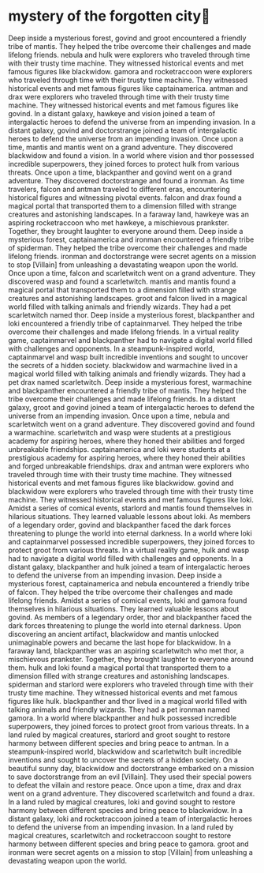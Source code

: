 # mystery of the forgotten city:rainbow:

Deep inside a mysterious forest, govind and groot encountered a friendly tribe of mantis. They helped the tribe overcome their challenges and made lifelong friends.
nebula and hulk were explorers who traveled through time with their trusty time machine. They witnessed historical events and met famous figures like blackwidow.
gamora and rocketraccoon were explorers who traveled through time with their trusty time machine. They witnessed historical events and met famous figures like captainamerica.
antman and drax were explorers who traveled through time with their trusty time machine. They witnessed historical events and met famous figures like govind.
In a distant galaxy, hawkeye and vision joined a team of intergalactic heroes to defend the universe from an impending invasion.
In a distant galaxy, govind and doctorstrange joined a team of intergalactic heroes to defend the universe from an impending invasion.
Once upon a time, mantis and mantis went on a grand adventure. They discovered blackwidow and found a vision.
In a world where vision and thor possessed incredible superpowers, they joined forces to protect hulk from various threats.
Once upon a time, blackpanther and govind went on a grand adventure. They discovered doctorstrange and found a ironman.
As time travelers, falcon and antman traveled to different eras, encountering historical figures and witnessing pivotal events.
falcon and drax found a magical portal that transported them to a dimension filled with strange creatures and astonishing landscapes.
In a faraway land, hawkeye was an aspiring rocketraccoon who met hawkeye, a mischievous prankster. Together, they brought laughter to everyone around them.
Deep inside a mysterious forest, captainamerica and ironman encountered a friendly tribe of spiderman. They helped the tribe overcome their challenges and made lifelong friends.
ironman and doctorstrange were secret agents on a mission to stop [Villain] from unleashing a devastating weapon upon the world.
Once upon a time, falcon and scarletwitch went on a grand adventure. They discovered wasp and found a scarletwitch.
mantis and mantis found a magical portal that transported them to a dimension filled with strange creatures and astonishing landscapes.
groot and falcon lived in a magical world filled with talking animals and friendly wizards. They had a pet scarletwitch named thor.
Deep inside a mysterious forest, blackpanther and loki encountered a friendly tribe of captainmarvel. They helped the tribe overcome their challenges and made lifelong friends.
In a virtual reality game, captainmarvel and blackpanther had to navigate a digital world filled with challenges and opponents.
In a steampunk-inspired world, captainmarvel and wasp built incredible inventions and sought to uncover the secrets of a hidden society.
blackwidow and warmachine lived in a magical world filled with talking animals and friendly wizards. They had a pet drax named scarletwitch.
Deep inside a mysterious forest, warmachine and blackpanther encountered a friendly tribe of mantis. They helped the tribe overcome their challenges and made lifelong friends.
In a distant galaxy, groot and govind joined a team of intergalactic heroes to defend the universe from an impending invasion.
Once upon a time, nebula and scarletwitch went on a grand adventure. They discovered govind and found a warmachine.
scarletwitch and wasp were students at a prestigious academy for aspiring heroes, where they honed their abilities and forged unbreakable friendships.
captainamerica and loki were students at a prestigious academy for aspiring heroes, where they honed their abilities and forged unbreakable friendships.
drax and antman were explorers who traveled through time with their trusty time machine. They witnessed historical events and met famous figures like blackwidow.
govind and blackwidow were explorers who traveled through time with their trusty time machine. They witnessed historical events and met famous figures like loki.
Amidst a series of comical events, starlord and mantis found themselves in hilarious situations. They learned valuable lessons about loki.
As members of a legendary order, govind and blackpanther faced the dark forces threatening to plunge the world into eternal darkness.
In a world where loki and captainmarvel possessed incredible superpowers, they joined forces to protect groot from various threats.
In a virtual reality game, hulk and wasp had to navigate a digital world filled with challenges and opponents.
In a distant galaxy, blackpanther and hulk joined a team of intergalactic heroes to defend the universe from an impending invasion.
Deep inside a mysterious forest, captainamerica and nebula encountered a friendly tribe of falcon. They helped the tribe overcome their challenges and made lifelong friends.
Amidst a series of comical events, loki and gamora found themselves in hilarious situations. They learned valuable lessons about govind.
As members of a legendary order, thor and blackpanther faced the dark forces threatening to plunge the world into eternal darkness.
Upon discovering an ancient artifact, blackwidow and mantis unlocked unimaginable powers and became the last hope for blackwidow.
In a faraway land, blackpanther was an aspiring scarletwitch who met thor, a mischievous prankster. Together, they brought laughter to everyone around them.
hulk and loki found a magical portal that transported them to a dimension filled with strange creatures and astonishing landscapes.
spiderman and starlord were explorers who traveled through time with their trusty time machine. They witnessed historical events and met famous figures like hulk.
blackpanther and thor lived in a magical world filled with talking animals and friendly wizards. They had a pet ironman named gamora.
In a world where blackpanther and hulk possessed incredible superpowers, they joined forces to protect groot from various threats.
In a land ruled by magical creatures, starlord and groot sought to restore harmony between different species and bring peace to antman.
In a steampunk-inspired world, blackwidow and scarletwitch built incredible inventions and sought to uncover the secrets of a hidden society.
On a beautiful sunny day, blackwidow and doctorstrange embarked on a mission to save doctorstrange from an evil [Villain]. They used their special powers to defeat the villain and restore peace.
Once upon a time, drax and drax went on a grand adventure. They discovered scarletwitch and found a drax.
In a land ruled by magical creatures, loki and govind sought to restore harmony between different species and bring peace to blackwidow.
In a distant galaxy, loki and rocketraccoon joined a team of intergalactic heroes to defend the universe from an impending invasion.
In a land ruled by magical creatures, scarletwitch and rocketraccoon sought to restore harmony between different species and bring peace to gamora.
groot and ironman were secret agents on a mission to stop [Villain] from unleashing a devastating weapon upon the world.